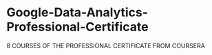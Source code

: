 # Google-Data-Analytics-Professional-Certificate
8 COURSES OF THE PROFESSIONAL CERTIFICATE FROM COURSERA
